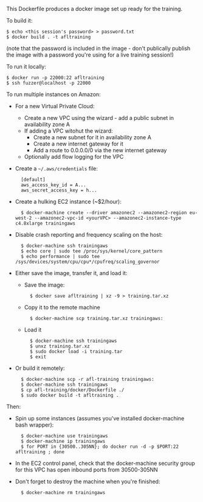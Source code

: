 This Dockerfile produces a docker image set up ready for the training.

To build it:

    $ echo <this session's password> > password.txt
    $ docker build . -t afltraining
(note that the password is included in the image - don't publically publish the image with a password you're using for a live training session!)

To run it locally:

    $ docker run -p 22000:22 afltraining
    $ ssh fuzzer@localhost -p 22000

To run multiple instances on Amazon:

- For a new Virtual Private Cloud:
    - Create a new VPC using the wizard - add a public subnet in availability zone A
    - If adding a VPC witohut the wizard:
        - Create a new subnet for it in availability zone A
        - Create a new internet gateway for it
        - Add a route to 0.0.0.0/0 via the new internet gateway
    - Optionally add flow logging for the VPC
- Create a `~/.aws/credentials` file:

        [default]
        aws_access_key_id = A...
        aws_secret_access_key = h...
- Create a hulking EC2 instance (~$2/hour):

        $ docker-machine create --driver amazonec2 --amazonec2-region eu-west-2 --amazonec2-vpc-id <yourVPC> --amazonec2-instance-type c4.8xlarge trainingaws
- Disable crash reporting and frequency scaling on the host:

        $ docker-machine ssh trainingaws
        $ echo core | sudo tee /proc/sys/kernel/core_pattern
        $ echo performance | sudo tee /sys/devices/system/cpu/cpu*/cpufreq/scaling_governor
- Either save the image, transfer it, and load it:
    - Save the image:

            $ docker save afltraining | xz -9 > training.tar.xz
    - Copy it to the remote machine

            $ docker-machine scp training.tar.xz trainingaws:
    - Load it

            $ docker-machine ssh trainingaws
            $ unxz training.tar.xz
            $ sudo docker load -i training.tar
            $ exit
- Or build it remotely:

        $ docker-machine scp -r afl-training trainingaws:
        $ docker-machine ssh trainingaws
        $ cp afl-training/docker/Dockerfile ./
        $ sudo docker build -t afltraining .

Then:

- Spin up some instances (assumes you've installed docker-machine bash wrapper):

        $ docker-machine use trainingaws
        $ docker-machine ip trainingaws
        $ for PORT in {30500..305NN}; do docker run -d -p $PORT:22 afltraining ; done
- In the EC2 control panel, check that the docker-machine security group for this VPC has open inbound ports from 30500-305NN

- Don't forget to destroy the machine when you're finished:

        $ docker-machine rm trainingaws
